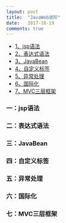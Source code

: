 ```yaml
---
layout: post
title:  "JavaWeb进阶"
date:   2017-10-19
comments: true
---
```

* [1、jsp语法](#jsp)
* [2、表达式语法](#expression)
* [3、JavaBean](#JavaBean)
* [4、自定义标签](#tag)
* [5、异常处理](#solveThrows)
* [6、国际化](#international)
* [7、MVC三层框架](#MVC)

<h3 id="jsp">一：jsp语法</h3>
<h3 id="expression">二：表达式语法</h3>
<h3 id="JavaBean">三：JavaBean</h3>
<h3 id="tag">四：自定义标签</h3>
<h3 id="solveThrows">五：异常处理</h3>
<h3 id="international">六：国际化</h3>
<h3 id="MVC">七：MVC三层框架</h3>
